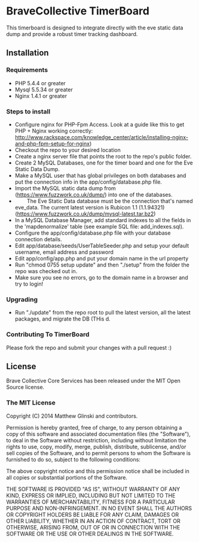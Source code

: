 # BraveCollective TimerBoard

This timerboard is designed to integrate directly with the eve static data dump and provide a robust timer tracking dashboard.

## Installation

### Requirements

* PHP 5.4.4 or greater
* Mysql 5.5.34 or greater
* Nginx 1.4.1 or greater

### Steps to install

* Configure nginx for PHP-Fpm Access. Look at a guide like this to get PHP + Nginx working correctly: http://www.rackspace.com/knowledge_center/article/installing-nginx-and-php-fpm-setup-for-nginx)
* Checkout the repo to your desired location
* Create a nginx server file that points the root to the repo's public folder.
* Create 2 MySQL Databases, one for the timer board and one for the Eve Static Data Dump.
* Make a MySQL user that has global privileges on both databases and put the connection info in the app/config/database.php file.
* Import the MySQL static data dump from (https://www.fuzzwork.co.uk/dump/) into one of the databases.
* &nbsp; &nbsp; &nbsp; &nbsp; The Eve Static Data database must be the connection that's named eve_data. The current latest version is Rubicon 1.1 (1.1.94321) (https://www.fuzzwork.co.uk/dump/mysql-latest.tar.bz2)
* In a MySQL Database Manager, add standard indexes to all the fields in the 'mapdenormalize' table (see example SQL file: add_indexes.sql).
* Configure the app/config/database.php file with your database connection details.
* Edit app/database/seeds/UserTableSeeder.php and setup your default username, email address and password
* Edit app/config/app.php and put your domain name in the url property
* Run "chmod 0755 setup update" and then "./setup" from the folder the repo was checked out in.
* Make sure you see no errors, go to the domain name in a browser and try to login!

### Upgrading

* Run "./update" from the repo root to pull the latest version, all the latest packages, and migrate the DB (THis d.

### Contributing To TimerBoard

Please fork the repo and submit your changes with a pull request :)

## License

Brave Collective Core Services has been released under the MIT Open Source license.

### The MIT License

Copyright (C) 2014 Matthew Glinski and contributors.

Permission is hereby granted, free of charge, to any person obtaining a copy of this software and associated documentation files (the "Software"), to deal in the Software without restriction, including without limitation the rights to use, copy, modify, merge, publish, distribute, sublicense, and/or sell copies of the Software, and to permit persons to whom the Software is furnished to do so, subject to the following conditions:

The above copyright notice and this permission notice shall be included in all copies or substantial portions of the Software.

THE SOFTWARE IS PROVIDED "AS IS", WITHOUT WARRANTY OF ANY KIND, EXPRESS OR IMPLIED, INCLUDING BUT NOT LIMITED TO THE WARRANTIES OF MERCHANTABILITY, FITNESS FOR A PARTICULAR PURPOSE AND NON-INFRINGEMENT. IN NO EVENT SHALL THE AUTHORS OR COPYRIGHT HOLDERS BE LIABLE FOR ANY CLAIM, DAMAGES OR OTHER LIABILITY, WHETHER IN AN ACTION OF CONTRACT, TORT OR OTHERWISE, ARISING FROM, OUT OF OR IN CONNECTION WITH THE SOFTWARE OR THE USE OR OTHER DEALINGS IN THE SOFTWARE.
